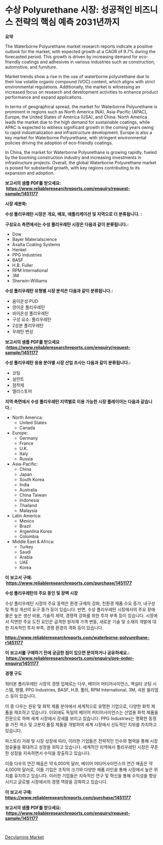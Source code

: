 <p><h1>수상 Polyurethane 시장: 성공적인 비즈니스 전략의 핵심 예측 2031년까지</h1></p><p><strong>요약</strong></p>
<p><p>The Waterborne Polyurethane market research reports indicate a positive outlook for the market, with expected growth at a CAGR of 9.7% during the forecasted period. This growth is driven by increasing demand for eco-friendly coatings and adhesives in various industries such as construction, automotive, and furniture.</p><p>Market trends show a rise in the use of waterborne polyurethane due to their low volatile organic compound (VOC) content, which aligns with strict environmental regulations. Additionally, the market is witnessing an increased focus on research and development activities to enhance product performance and expand applications.</p><p>In terms of geographical spread, the market for Waterborne Polyurethane is prominent in regions such as North America (NA), Asia-Pacific (APAC), Europe, the United States of America (USA), and China. North America leads the market due to the high demand for sustainable coatings, while APAC is expected to witness significant growth in the coming years owing to rapid industrialization and infrastructure development. Europe is also a key market for Waterborne Polyurethane, with stringent environmental policies driving the adoption of eco-friendly coatings.</p><p>In China, the market for Waterborne Polyurethane is growing rapidly, fueled by the booming construction industry and increasing investments in infrastructure projects. Overall, the global Waterborne Polyurethane market is poised for substantial growth, with key regions contributing to its expansion and adoption.</p></p>
<p><strong>보고서의 샘플 PDF를 받으세요: &nbsp;<a href="https://www.reliableresearchreports.com/enquiry/request-sample/1451177">https://www.reliableresearchreports.com/enquiry/request-sample/1451177</a></strong></p>
<p><strong>시장 세분화:</strong></p>
<p><strong> 수성 폴리우레탄 시장은 개요, 배포, 애플리케이션 및 지역으로 더 분류됩니다. :</strong></p>
<p><strong>구성요소 측면에서는 수성 폴리우레탄 시장은 다음과 같이 분류됩니다.:</strong></p>
<p><ul><li>Dow</li><li>Bayer Materialscience</li><li>Axalta Coating Systems</li><li>Henkel</li><li>PPG Industries</li><li>BASF</li><li>H.B. Fuller</li><li>RPM International</li><li>3M</li><li>Sherwin-Williams</li></ul></p>
<p><strong> 수성 폴리우레탄 유형별 시장 분석은 다음과 같이 분류됩니다.:</strong></p>
<p><ul><li>음이온성 PUD</li><li>양이온 폴리우레탄</li><li>비이온성 폴리우레탄</li><li>구성 요소: 폴리우레탄</li><li>2성분 폴리우레탄</li><li>우레탄 변성</li></ul></p>
<p><strong>보고서의 샘플 PDF를 받으세요 :<a href="https://www.reliableresearchreports.com/enquiry/request-sample/1451177">https://www.reliableresearchreports.com/enquiry/request-sample/1451177</a></strong></p>
<p><strong> 수성 폴리우레탄 응용 분야별 시장 산업 조사는 다음과 같이 분류됩니다.:</strong></p>
<p><ul><li>코팅</li><li>실란트</li><li>점착제</li><li>엘라스토머</li></ul></p>
<p><strong>지역 측면에서 수성 폴리우레탄 지역별로 이용 가능한 시장 플레이어는 다음과 같습니다.:</strong></p>
<p><ul>
    <li>
        North America:
        <ul>
            <li>United States</li>
            <li>Canada</li>
        </ul>
    </li>
    <li>
        Europe:
        <ul>
            <li>Germany</li>
            <li>France</li>
            <li>U.K.</li>
            <li>Italy</li>
            <li>Russia</li>
        </ul>
    </li>
    <li>
        Asia-Pacific:
        <ul>
            <li>China</li>
            <li>Japan</li>
            <li>South Korea</li>
            <li>India</li>
            <li>Australia</li>
            <li>China Taiwan</li>
            <li>Indonesia</li>
            <li>Thailand</li>
            <li>Malaysia</li>
        </ul>
    </li>
    <li>
        Latin America:
        <ul>
            <li>Mexico</li>
            <li>Brazil</li>
            <li>Argentina Korea</li>
            <li>Colombia</li>
        </ul>
    </li>
    <li>
        Middle East & Africa:
        <ul>
            <li>Turkey</li>
            <li>Saudi</li>
            <li>Arabia</li>
            <li>UAE</li>
            <li>Korea</li>
        </ul>
    </li>
    </ul></p>
<p><strong>이 보고서 구매: &nbsp;<a href="https://www.reliableresearchreports.com/purchase/1451177">https://www.reliableresearchreports.com/purchase/1451177</a></strong></p>
<p><strong>수성 폴리우레탄의 주요 동인 및 장벽 시장</strong></p>
<p><p>수상 폴리우레탄 시장의 주요 동력은 환경 규제의 강화, 친환경 제품 수요 증가, 내구성 및 특성 개선의 요구 증가 등이 있습니다. 반면, 수상 폴리우레탄 시장에서의 주요 장애물은 높은 생산 비용, 기술적 제약, 경쟁력 강화를 위한 투자 부족 등이 있습니다. 시장에서 직면한 주요 도전 요인은 급격한 원자재 가격 변동, 새로운 기술 및 소재의 개발에 대한 지속적인 투자 부족, 경쟁 환경의 격화 등이 있습니다.</p></p>
<p><strong><a href="https://www.reliableresearchreports.com/waterborne-polyurethane-r1451177">https://www.reliableresearchreports.com/waterborne-polyurethane-r1451177</a></strong></p>
<p><strong>이 보고서를 구매하기 전에 궁금한 점이 있으면 문의하거나 공유하세요.: &nbsp;<a href="https://www.reliableresearchreports.com/enquiry/pre-order-enquiry/1451177">https://www.reliableresearchreports.com/enquiry/pre-order-enquiry/1451177</a></strong></p>
<p><strong>경쟁 구도</strong></p>
<p><p>워터본 폴리우레탄 시장의 경쟁 업체로는 다우, 베이어 머티어사이언스, 액실타 코팅 시스템, 헨켈, PPG Industries, BASF, H.B. 풀러, RPM International, 3M, 셔윈 윌리엄스 등이 있습니다. </p><p>이 중 다우는 원유 및 화학 제품 분야에서 세계적으로 유명한 기업으로, 다양한 화학 제품을 제조하고 있습니다. 이외에도 독일의 베이어 머티어사이언스는 산업용 화학 제품을 전문으로 하며 세계 시장에서 강세를 보이고 있습니다. PPG Industries는 명확한 동정을 가진 색소 및 고분자 품질 제품을 개발하여 세계 시장에서 선도적인 지위를 차지하고 있습니다.</p><p>파스토리 거래 및 시장 성장에 따라, 이러한 기업들은 전략적인 인수와 협력을 통해 시장 점유율을 확대하고 성장을 꾀하고 있습니다. 세계적인 지역에서 폴리우레탄 시장은 꾸준한 성장을 지속하면서 수익을 창출하고 있습니다.</p><p>이중 다우의 연간 매출은 약 6,000억 달러, 베이어 머티어사이언스의 연간 매출은 약 4,000억 달러로, 이들 기업은 조직의 크기와 다양한 제품 라인을 통해 시장에서 높은 위치를 유지하고 있습니다. 이러한 기업들은 지속적인 연구 및 혁신을 통해 수익성을 향상시키고 글로벌 시장에서의 경쟁 역량을 강화하고 있습니다.</p></p>
<p><strong>이 보고서 구매: &nbsp; <a href="https://www.reliableresearchreports.com/purchase/1451177">https://www.reliableresearchreports.com/purchase/1451177</a></strong></p>
<p><strong>보고서의 샘플 PDF를 받으세요: &nbsp;<a href="https://www.reliableresearchreports.com/enquiry/request-sample/1451177">https://www.reliableresearchreports.com/enquiry/request-sample/1451177</a></strong><strong></strong></p>
<p>&nbsp;</p>
<p><p><a href="https://fearless-okapi-6c8.notion.site/Decylamine-Market-Research-Report-The-Key-To-Successful-Business-Strategy-Forecasted-for-Period-fro-68e204464a5044bda92f383bc9f3cea8">Decylamine Market</a></p></p>